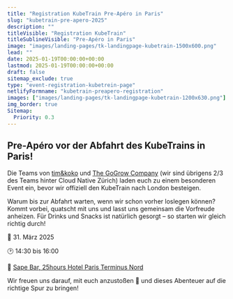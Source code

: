 ```yaml
---
title: "Registration KubeTrain Pre-Apéro in Paris"
slug: "kubetrain-pre-apero-2025"
description: ""
titleVisible: "Registration KubeTrain"
titleSublineVisible: "Pre-Apéro in Paris"
image: "images/landing-pages/tk-landingpage-kubetrain-1500x600.png"
lead: ""
date: 2025-01-19T00:00:00+00:00
lastmod: 2025-01-19T00:00:00+00:00
draft: false
sitemap_exclude: true
type: "event-registration-kubetrein-page"
netlifyFormname: "kubetrain-preapero-registration"
images: ["images/landing-pages/tk-landingpage-kubetrain-1200x630.png"]
img_border: true
Sitemap:
  Priority: 0.3
---
```


## Pre-Apéro vor der Abfahrt des KubeTrains in Paris!

Die Teams von [tim&koko](https://tim-koko.ch/) und [The GoGrow Company](https://thegogrow.company/) (wir sind übrigens 2/3 des Teams hinter Cloud Native Zürich) laden euch zu einem besonderen Event ein, bevor wir offiziell den KubeTrain nach London besteigen.

Warum bis zur Abfahrt warten, wenn wir schon vorher loslegen können? Kommt vorbei, quatscht mit uns und lasst uns gemeinsam die Vorfreude anheizen. Für Drinks und Snacks ist natürlich gesorgt – so starten wir gleich richtig durch!

📆 31. März 2025

🕑 14:30 bis 16:00

📍 [Sape Bar, 25hours Hotel Paris Terminus Nord](https://www.google.com/maps/place/25hours+Hotel+Paris+Terminus+Nord/@48.8795775,2.3525601,741m/data=!3m2!1e3!5s0x47e66e6db34f5fed:0x663fbf62642da376!4m9!3m8!1s0x47e66e6dba4fffff:0x84ff91fa8e493baf!5m2!4m1!1i2!8m2!3d48.879574!4d2.355135!16s%2Fg%2F11f5d821d4?entry=tts&g_ep=EgoyMDI1MDEwNi4xIPu8ASoASAFQAw%3D%3D)

Wir freuen uns darauf, mit euch anzustoßen 🍻 und dieses Abenteuer auf die richtige Spur zu bringen!

